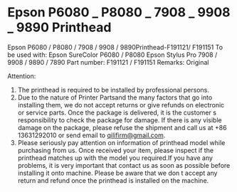 # Epson P6080 _ P8080 _ 7908 _ 9908 _ 9890 Printhead

Epson P6080 / P8080 / 7908 / 9908 / 9890Printhead-F191121/ F191151
To be used with:
Epson SureColor P6080 / P8080
Epson Stylus Pro 7908 / 9908 / 9890 / 7890
Part number: F191121 / F191151
Remarks: Original

Attention:
1. The printhead is required to be installed by professional persons.
2. Due to the nature of Printer Partsand the many factors that go into installing them, we do not accept returns or give refunds on electronic or service parts. Once the package is delivered, it is the customer s responsibility to check the package for damage. If there is any visible damage on the package, please refuse the shipment and call us at +86 13631292010 or send email to qilifirm@gmail.com.
3. Please seriously pay attention on information of printhead model while purchasing from us. Once received your item, please inspect if the printhead matches up with the model you required.If you have any problems, it is very important that contact us as soon as possible before installing it onto machine. Please be aware that we don t accept any return and refund once the printhead is installed on the machine.
